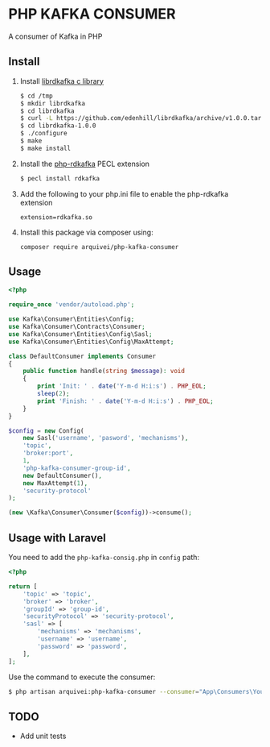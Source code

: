 # PHP KAFKA CONSUMER

A consumer of Kafka in PHP

## Install

1. Install [librdkafka c library](https://github.com/edenhill/librdkafka)

    ```bash
    $ cd /tmp
    $ mkdir librdkafka
    $ cd librdkafka
    $ curl -L https://github.com/edenhill/librdkafka/archive/v1.0.0.tar.gz | tar xz
    $ cd librdkafka-1.0.0
    $ ./configure
    $ make
    $ make install
    ```

2. Install the [php-rdkafka](https://github.com/arnaud-lb/php-rdkafka) PECL extension

    ```bash
    $ pecl install rdkafka
    ```

3. Add the following to your php.ini file to enable the php-rdkafka extension

    `extension=rdkafka.so`

4. Install this package via composer using:

    `composer require arquivei/php-kafka-consumer`
    
## Usage 

```php
<?php

require_once 'vendor/autoload.php';

use Kafka\Consumer\Entities\Config;
use Kafka\Consumer\Contracts\Consumer;
use Kafka\Consumer\Entities\Config\Sasl;
use Kafka\Consumer\Entities\Config\MaxAttempt;

class DefaultConsumer implements Consumer
{
    public function handle(string $message): void
    {
        print 'Init: ' . date('Y-m-d H:i:s') . PHP_EOL;
        sleep(2);
        print 'Finish: ' . date('Y-m-d H:i:s') . PHP_EOL;
    }
}

$config = new Config(
    new Sasl('username', 'pasword', 'mechanisms'),
    'topic',
    'broker:port',
    1,
    'php-kafka-consumer-group-id',
    new DefaultConsumer(),
    new MaxAttempt(1),
    'security-protocol'
);

(new \Kafka\Consumer\Consumer($config))->consume();

```

## Usage with Laravel

You need to add the `php-kafka-consig.php` in `config` path:

```php
<?php

return [
    'topic' => 'topic',
    'broker' => 'broker',
    'groupId' => 'group-id',
    'securityProtocol' => 'security-protocol',
    'sasl' => [
        'mechanisms' => 'mechanisms',
        'username' => 'username',
        'password' => 'password',
    ],
];

```

Use the command to execute the consumer:

```bash
$ php artisan arquivei:php-kafka-consumer --consumer="App\Consumers\YourConsumer" --commit=1
```

## TODO

- Add unit tests
